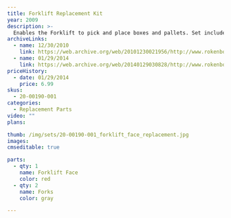 ```yaml
---
title: Forklift Replacement Kit
year: 2009
description: >-
  Enables the Forklift to pick and place boxes and pallets. Set includes one red Forklift face and 2 snap in grey forks.
archiveLinks:
  - name: 12/30/2010
    link: https://web.archive.org/web/20101230021956/http://www.rokenbok.com/estore/spare-parts/forklift-replacement-kit
  - name: 01/29/2014
    link: https://web.archive.org/web/20140129030828/http://www.rokenbok.com/shop/spare-parts/forklift-replacement-kit
priceHistory:
  - date: 01/29/2014
    price: 6.99
skus:
  - 20-00190-001
categories: 
  - Replacement Parts
video: ""
plans:

thumb: /img/sets/20-00190-001_forklift_face_replacement.jpg
images:
cmseditable: true

parts:
  - qty: 1
    name: Forklift Face
    color: red
  - qty: 2
    name: Forks
    color: gray

---
```

